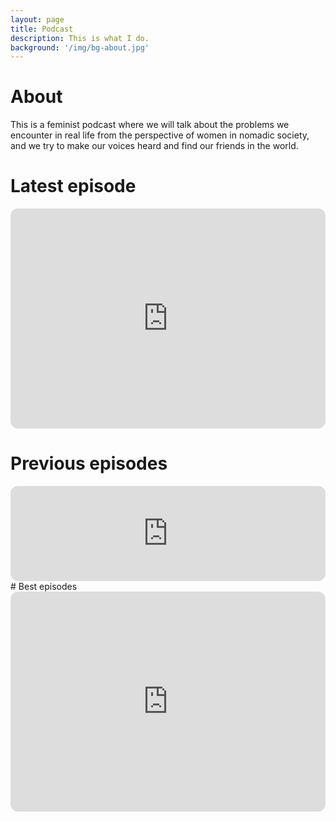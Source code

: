 ```yaml
---
layout: page
title: Podcast
description: This is what I do.
background: '/img/bg-about.jpg'
---
```


# About
This is a feminist podcast where we will talk about the problems we encounter in real life from the perspective of women in nomadic society, and we try to make our voices heard and find our friends in the world.

# Latest episode
<iframe style="border-radius:12px" src="https://open.spotify.com/embed/show/4oHnPO0p0kvO590mJGb2ui?utm_source=generator" width="100%" height="352" frameBorder="0" allowfullscreen="" allow="autoplay; clipboard-write; encrypted-media; fullscreen; picture-in-picture" loading="lazy"></iframe>


# Previous episodes
<iframe style="border-radius:12px" src="https://open.spotify.com/embed/episode/56JwdIwUf679vjU92Gubzd?utm_source=generator" width="100%" height="152" frameBorder="0" allowfullscreen="" allow="autoplay; clipboard-write; encrypted-media; fullscreen; picture-in-picture" loading="lazy"></iframe>
# Best episodes  
<iframe style="border-radius:12px" src="https://open.spotify.com/embed/episode/1tRc8BOv2qxtHNDYlGLwCw?utm_source=generator" width="100%" height="352" frameBorder="0" allowfullscreen="" allow="autoplay; clipboard-write; encrypted-media; fullscreen; picture-in-picture" loading="lazy"></iframe>


